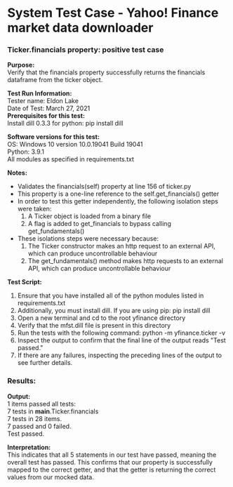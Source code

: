 # System Test Case - Yahoo! Finance market data downloader
### Ticker.financials property: positive test case
**Purpose:**  
Verify that the financials property successfully returns the financials dataframe from the ticker object.  
  
**Test Run Information:**  
Tester name: Eldon Lake  
Date of Test: March 27, 2021  
**Prerequisites for this test:**  
Install dill 0.3.3 for python: pip install dill  
  
  
**Software versions for this test:**  
OS: Windows 10 version 10.0.19041 Build 19041  
Python: 3.9.1  
All modules as specified in requirements.txt  
  
**Notes:**  
* Validates the financials(self) property at line 156 of ticker.py
* This property is a one-line reference to the self.get_financials() getter
* In order to test this getter independently, the following isolation steps were taken:
  1. A Ticker object is loaded from a binary file
  2. A flag is added to get_financials to bypass calling get_fundamentals()
* These isolations steps were necessary because:
  1. The Ticker constructor makes an http request to an external API, which can produce uncontrollable behaviour
  2. The get_fundamentals() method makes http requests to an external API, which can produce uncontrollable behaviour
  
**Test Script:**  
1. Ensure that you have installed all of the python modules listed in requirements.txt
2. Additionally, you must install dill. If you are using pip: pip install dill
3. Open a new terminal and cd to the root yfinance directory
4. Verify that the mfst.dill file is present in this directory
5. Run the tests with the following command: python -m yfinance.ticker -v
6. Inspect the output to confirm that the final line of the output reads "Test passed."
7. If there are any failures, inspecting the preceding lines of the output to see further details.

### Results:

**Output:**  
1 items passed all tests:  
   7 tests in __main__.Ticker.financials  
7 tests in 28 items.  
7 passed and 0 failed.  
Test passed.  
  
**Interpretation:**  
This indicates that all 5 statements in our test have passed, meaning the overall test has passed. This confirms that our property is successfully mapped to the correct getter, and that the getter is returning the correct values from our mocked data.
